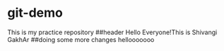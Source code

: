 # git-demo
This is my practice repository
##header
Hello Everyone!This is Shivangi GakhAr
##doing some more changes
hellooooooo